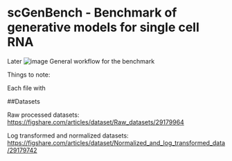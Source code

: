 # scGenBench - Benchmark of generative models for single cell RNA
Later
![image](https://github.com/user-attachments/assets/4606a96d-6310-40af-b5ea-0a7cac2df0cf)
General workflow for the benchmark


Things to note: 

Each file with 








##Datasets

Raw processed datasets: 
https://figshare.com/articles/dataset/Raw_datasets/29179964


Log transformed and normalized datasets: 
https://figshare.com/articles/dataset/Normalized_and_log_transformed_data/29179742
